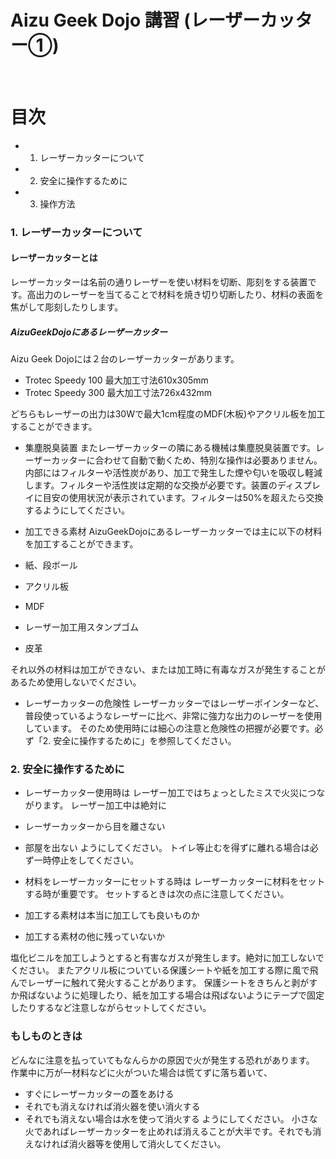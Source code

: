 
# Aizu Geek Dojo 講習 (レーザーカッター①)
 
# 目次

- 1.	レーザーカッターについて
- 2.	安全に操作するために
- 3.	操作方法
 
### 1. レーザーカッターについて

#### レーザーカッターとは
レーザーカッターは名前の通りレーザーを使い材料を切断、彫刻をする装置です。高出力のレーザーを当てることで材料を焼き切り切断したり、材料の表面を焦がして彫刻したりします。

##### AizuGeekDojoにあるレーザーカッター
Aizu Geek Dojoには２台のレーザーカッターがあります。
- Trotec Speedy 100
    最大加工寸法610x305mm
- Trotec Speedy 300
    最大加工寸法726x432mm

どちらもレーザーの出力は30Wで最大1cm程度のMDF(木板)やアクリル板を加工することができます。

- 集塵脱臭装置
またレーザーカッターの隣にある機械は集塵脱臭装置です。レーザーカッターに合わせて自動で動くため、特別な操作は必要ありません。
内部にはフィルターや活性炭があり、加工で発生した煙や匂いを吸収し軽減します。フィルターや活性炭は定期的な交換が必要です。装置のディスプレイに目安の使用状況が表示されています。フィルターは50%を超えたら交換するようにしてください。

- 加工できる素材
AizuGeekDojoにあるレーザーカッターでは主に以下の材料を加工することができます。
- 紙、段ボール
- アクリル板
- MDF
- レーザー加工用スタンプゴム
- 皮革

それ以外の材料は加工ができない、または加工時に有毒なガスが発生することがあるため使用しないでください。

- レーザーカッターの危険性
レーザーカッターではレーザーポインターなど、普段使っているようなレーザーに比べ、非常に強力な出力のレーザーを使用しています。
そのため使用時には細心の注意と危険性の把握が必要です。必ず「2. 安全に操作するために」を参照してください。
 
### 2. 安全に操作するために

- レーザーカッター使用時は
レーザー加工ではちょっとしたミスで火災につながります。
レーザー加工中は絶対に
- レーザーカッターから目を離さない
- 部屋を出ない
ようにしてください。
トイレ等止むを得ずに離れる場合は必ず一時停止をしてください。


- 材料をレーザーカッターにセットする時は
レーザーカッターに材料をセットする時が重要です。
セットするときは次の点に注意してください。
- 加工する素材は本当に加工しても良いものか
- 加工する素材の他に残っていないか

塩化ビニルを加工しようとすると有害なガスが発生します。絶対に加工しないでください。
またアクリル板についている保護シートや紙を加工する際に風で飛んでレーザーに触れて発火することがあります。
保護シートをきちんと剥がすか飛ばないように処理したり、紙を加工する場合は飛ばないようにテープで固定したりするなど注意しながらセットしてください。


### もしものときは
どんなに注意を払っていてもなんらかの原因で火が発生する恐れがあります。
作業中に万が一材料などに火がついた場合は慌てずに落ち着いて、
- すぐにレーザーカッターの蓋をあける
- それでも消えなければ消火器を使い消火する
- それでも消えない場合は水を使って消火する
ようにしてください。
小さな火であればレーザーカッターを止めれば消えることが大半です。それでも消えなければ消火器等を使用して消火してください。

